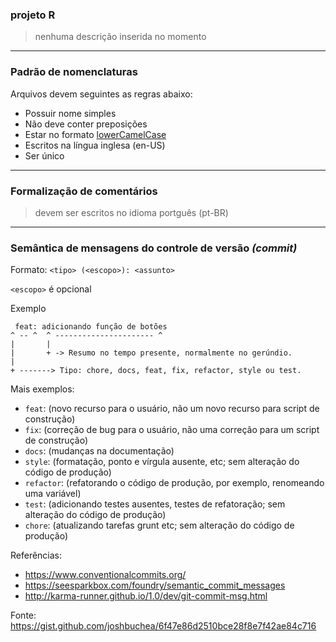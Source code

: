 ### projeto R  
  
> nenhuma descrição inserida no momento  
  
---  
  
### Padrão de nomenclaturas   
  
Arquivos devem seguintes as regras abaixo:  
- Possuir nome simples
- Não deve conter preposições
- Estar no formato [lowerCamelCase](https://pt.wikipedia.org/wiki/CamelCase)
- Escritos na língua inglesa (en-US)
- Ser único
  
---  
  
### Formalização de comentários    
  
> devem ser escritos no idioma portguês (pt-BR)
  
---  
  
### Semântica de mensagens do controle de versão _(commit)_  

Formato: `<tipo> (<escopo>): <assunto>`

`<escopo>` é opcional

Exemplo

```
 feat: adicionando função de botões
^ -- ^  ^ ---------------------- ^
|       |
|       + -> Resumo no tempo presente, normalmente no gerúndio.
|
+ -------> Tipo: chore, docs, feat, fix, refactor, style ou test.
```

Mais exemplos:

- `feat`: (novo recurso para o usuário, não um novo recurso para script de construção)
- `fix`: (correção de bug para o usuário, não uma correção para um script de construção)
- `docs`: (mudanças na documentação)
- `style`: (formatação, ponto e vírgula ausente, etc; sem alteração do código de produção)
- `refactor`: (refatorando o código de produção, por exemplo, renomeando uma variável)
- `test`: (adicionando testes ausentes, testes de refatoração; sem alteração do código de produção)
- `chore`: (atualizando tarefas grunt etc; sem alteração do código de produção)

Referências:

- https://www.conventionalcommits.org/
- https://seesparkbox.com/foundry/semantic_commit_messages
- http://karma-runner.github.io/1.0/dev/git-commit-msg.html

Fonte: https://gist.github.com/joshbuchea/6f47e86d2510bce28f8e7f42ae84c716
